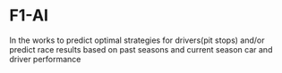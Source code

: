# F1-AI
In the works to predict optimal strategies for drivers(pit stops) and/or predict race results based on past seasons and current season car and driver performance
